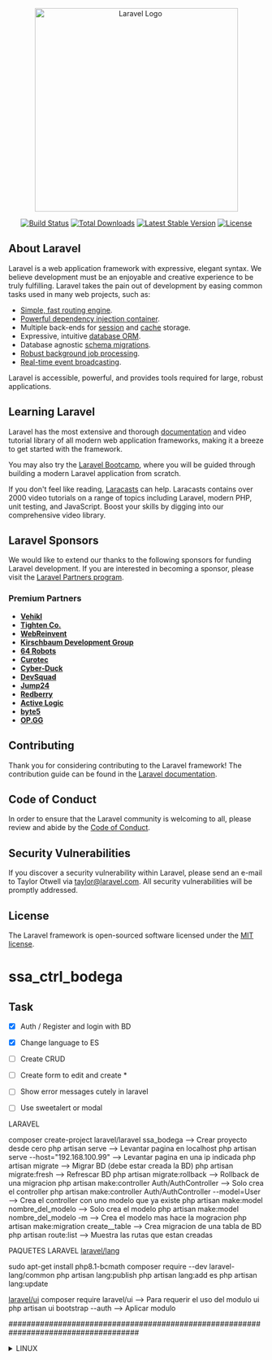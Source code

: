 <p align="center"><a href="https://laravel.com" target="_blank"><img src="https://raw.githubusercontent.com/laravel/art/master/logo-lockup/5%20SVG/2%20CMYK/1%20Full%20Color/laravel-logolockup-cmyk-red.svg" width="400" alt="Laravel Logo"></a></p>

<p align="center">
<a href="https://github.com/laravel/framework/actions"><img src="https://github.com/laravel/framework/workflows/tests/badge.svg" alt="Build Status"></a>
<a href="https://packagist.org/packages/laravel/framework"><img src="https://img.shields.io/packagist/dt/laravel/framework" alt="Total Downloads"></a>
<a href="https://packagist.org/packages/laravel/framework"><img src="https://img.shields.io/packagist/v/laravel/framework" alt="Latest Stable Version"></a>
<a href="https://packagist.org/packages/laravel/framework"><img src="https://img.shields.io/packagist/l/laravel/framework" alt="License"></a>
</p>

## About Laravel

Laravel is a web application framework with expressive, elegant syntax. We believe development must be an enjoyable and creative experience to be truly fulfilling. Laravel takes the pain out of development by easing common tasks used in many web projects, such as:

- [Simple, fast routing engine](https://laravel.com/docs/routing).
- [Powerful dependency injection container](https://laravel.com/docs/container).
- Multiple back-ends for [session](https://laravel.com/docs/session) and [cache](https://laravel.com/docs/cache) storage.
- Expressive, intuitive [database ORM](https://laravel.com/docs/eloquent).
- Database agnostic [schema migrations](https://laravel.com/docs/migrations).
- [Robust background job processing](https://laravel.com/docs/queues).
- [Real-time event broadcasting](https://laravel.com/docs/broadcasting).

Laravel is accessible, powerful, and provides tools required for large, robust applications.

## Learning Laravel

Laravel has the most extensive and thorough [documentation](https://laravel.com/docs) and video tutorial library of all modern web application frameworks, making it a breeze to get started with the framework.

You may also try the [Laravel Bootcamp](https://bootcamp.laravel.com), where you will be guided through building a modern Laravel application from scratch.

If you don't feel like reading, [Laracasts](https://laracasts.com) can help. Laracasts contains over 2000 video tutorials on a range of topics including Laravel, modern PHP, unit testing, and JavaScript. Boost your skills by digging into our comprehensive video library.

## Laravel Sponsors

We would like to extend our thanks to the following sponsors for funding Laravel development. If you are interested in becoming a sponsor, please visit the [Laravel Partners program](https://partners.laravel.com).

### Premium Partners

- **[Vehikl](https://vehikl.com/)**
- **[Tighten Co.](https://tighten.co)**
- **[WebReinvent](https://webreinvent.com/)**
- **[Kirschbaum Development Group](https://kirschbaumdevelopment.com)**
- **[64 Robots](https://64robots.com)**
- **[Curotec](https://www.curotec.com/services/technologies/laravel/)**
- **[Cyber-Duck](https://cyber-duck.co.uk)**
- **[DevSquad](https://devsquad.com/hire-laravel-developers)**
- **[Jump24](https://jump24.co.uk)**
- **[Redberry](https://redberry.international/laravel/)**
- **[Active Logic](https://activelogic.com)**
- **[byte5](https://byte5.de)**
- **[OP.GG](https://op.gg)**

## Contributing

Thank you for considering contributing to the Laravel framework! The contribution guide can be found in the [Laravel documentation](https://laravel.com/docs/contributions).

## Code of Conduct

In order to ensure that the Laravel community is welcoming to all, please review and abide by the [Code of Conduct](https://laravel.com/docs/contributions#code-of-conduct).

## Security Vulnerabilities

If you discover a security vulnerability within Laravel, please send an e-mail to Taylor Otwell via [taylor@laravel.com](mailto:taylor@laravel.com). All security vulnerabilities will be promptly addressed.

## License

The Laravel framework is open-sourced software licensed under the [MIT license](https://opensource.org/licenses/MIT).
# ssa_ctrl_bodega

## Task
- [x] Auth / Register and login with BD
- [x] Change language to ES
- [ ] Create CRUD
- [ ] Create form to edit and create *
- [ ] Show error messages cutely in laravel
- [ ] Use sweetalert or modal 


LARAVEL

composer create-project laravel/laravel ssa_bodega            --> Crear proyecto desde cero
php artisan serve                                             --> Levantar pagina en localhost
php artisan serve --host="192.168.100.99"                     --> Levantar pagina en una ip indicada
php artisan migrate                                           --> Migrar BD (debe estar creada la BD)
php artisan migrate:fresh                                     --> Refrescar BD
php artisan migrate:rollback                                  --> Rollback de una migracion
php artisan make:controller Auth/AuthController               --> Solo crea el controller
php artisan make:controller Auth/AuthController --model=User  --> Crea el controller con uno modelo que ya existe
php artisan make:model nombre_del_modelo                      --> Solo crea el modelo
php artisan make:model nombre_del_modelo -m                   --> Crea el modelo mas hace la mogracion
php artisan make:migration create_<name>_table                --> Crea migracion de una tabla de BD
php artisan route:list                                        --> Muestra las rutas que estan creadas

PAQUETES LARAVEL
[laravel/lang](https://laravel-lang.com/installation.html)

sudo apt-get install php8.1-bcmath
composer require --dev laravel-lang/common
php artisan lang:publish
php artisan lang:add es
php artisan lang:update

[laravel/ui](https://github.com/laravel/ui)
composer require laravel/ui                                   --> Para requerir el uso del modulo ui
php artisan ui bootstrap --auth                               --> Aplicar modulo

#####################################################################################

<details>

<summary>LINUX</summary>

Comandos linux

```bash
   timedatectl list-timezones
   timedatectl set-timezone America/Santiago
   lsb_release -a
```

</details>